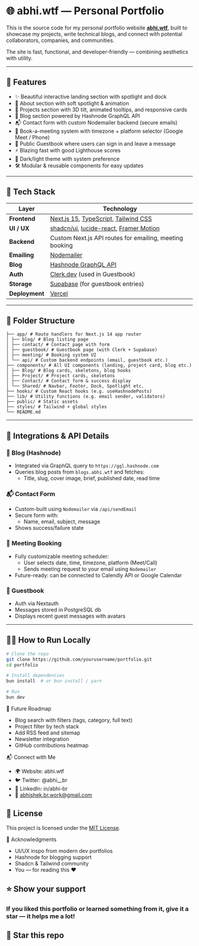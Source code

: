 # 🌐 abhi.wtf — Personal Portfolio

This is the source code for my personal portfolio website [**abhi.wtf**](https://abhi.wtf), built to showcase my projects, write technical blogs, and connect with potential collaborators, companies, and communities.

The site is fast, functional, and developer-friendly — combining aesthetics with utility.

---

## 🚀 Features

- ✨ Beautiful interactive landing section with spotlight and dock
- 📖 About section with soft spotlight & animation
- 🧠 Projects section with 3D tilt, animated tooltips, and responsive cards
- 📝 Blog section powered by Hashnode GraphQL API
- 📬 Contact form with custom Nodemailer backend (secure emails)
- 📅 Book-a-meeting system with timezone + platform selector (Google Meet / Phone)
- 💬 Public Guestbook where users can sign in and leave a message
- ⚡ Blazing fast with good Lighthouse scores
- 🌙 Dark/light theme with system preference
- 🛠️ Modular & reusable components for easy updates

---

## 🧰 Tech Stack

| Layer       | Technology                                                                 |
|-------------|-----------------------------------------------------------------------------|
| **Frontend**| [Next.js 15](https://nextjs.org/), [TypeScript](https://www.typescriptlang.org/), [Tailwind CSS](https://tailwindcss.com/) |
| **UI / UX** | [shadcn/ui](https://ui.shadcn.com/), [lucide-react](https://lucide.dev/), [Framer Motion](https://www.framer.com/motion/) |
| **Backend** | Custom Next.js API routes for emailing, meeting booking                    |
| **Emailing**| [Nodemailer](https://nodemailer.com/)                                      |
| **Blog**    | [Hashnode GraphQL API](https://hashnode.com)                              |
| **Auth**    | [Clerk.dev](https://clerk.dev) (used in Guestbook)                         |
| **Storage** | [Supabase](https://supabase.com) (for guestbook entries)                   |
| **Deployment** | [Vercel](https://vercel.com)                                            |

---

## 📁 Folder Structure


```
├── app/ # Route handlers for Next.js 14 app router
│ ├── blog/ # Blog listing page
│ ├── contact/ # Contact page with form
│ ├── guestbook/ # Guestbook page (with Clerk + Supabase)
│ ├── meeting/ # Booking system UI
│ └── api/ # Custom backend endpoints (email, guestbook etc.)
├── components/ # All UI components (landing, project card, blog etc.)
│ ├── Blog/ # Blog cards, skeletons, blog hooks
│ ├── Project/ # Project cards, skeletons
│ ├── Contact/ # Contact form & success display
│ └── Shared/ # Navbar, Footer, Dock, Spotlight etc.
├── hooks/ # Custom React hooks (e.g. useHashnodePosts)
├── lib/ # Utility functions (e.g. email sender, validators)
├── public/ # Static assets
├── styles/ # Tailwind + global styles
└── README.md
```


---

## 🔌 Integrations & API Details

### 🔗 Blog (Hashnode)

- Integrated via GraphQL query to `https://gql.hashnode.com`
- Queries blog posts from `blogs.abhi.wtf` and fetches:
  - Title, slug, cover image, brief, published date, read time

### 📬 Contact Form

- Custom-built using `Nodemailer` via `/api/sendEmail`
- Secure form with:
  - Name, email, subject, message
- Shows success/failure state

### 📅 Meeting Booking

- Fully customizable meeting scheduler:
  - User selects date, time, timezone, platform (Meet/Call)
  - Sends meeting request to your email using `Nodemailer`
- Future-ready: can be connected to Calendly API or Google Calendar

### 💬 Guestbook

- Auth via Nextauth
- Messages stored in PostgreSQL db
- Displays recent guest messages with avatars

---

## 🧑‍💻 How to Run Locally

```bash
# Clone the repo
git clone https://github.com/yourusername/portfolio.git
cd portfolio

# Install dependencies
bun install  # or bun install / yarn

# Run
bun dev
```

🎯 Future Roadmap

*  Blog search with filters (tags, category, full text)
*  Project filter by tech stack
*  Add RSS feed and sitemap
*  Newsletter integration
*  GitHub contributions heatmap

📬 Connect with Me

* 🌍 Website: abhi.wtf
* 🐦 Twitter: @abhi__br
* 💼 LinkedIn: in/abhi-br
* 📧 abhishek.br.work@gmail.com


## 📝 License

This project is licensed under the [MIT License](./LICENSE).

🙌 Acknowledgments

* UI/UX inspo from modern dev portfolios
* Hashnode for blogging support
* Shadcn & Tailwind community
* You — for reading this ❤️

## ⭐️ Show your support
### If you liked this portfolio or learned something from it, give it a star — it helps me a lot!

## 🌟 Star this repo